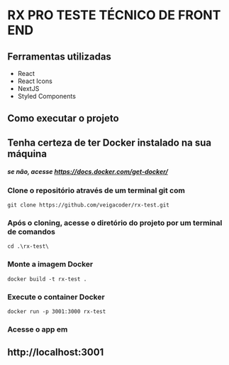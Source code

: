 # RX PRO TESTE TÉCNICO DE FRONT END 
 
## Ferramentas utilizadas 
- React
- React Icons
- NextJS
- Styled Components

## Como executar o projeto

## Tenha certeza de ter Docker instalado na sua máquina
##### se não, acesse https://docs.docker.com/get-docker/


### Clone o repositório através de um terminal git com 
```
git clone https://github.com/veigacoder/rx-test.git
```

### Após o cloning, acesse o diretório do projeto por um terminal de comandos
```
cd .\rx-test\
```

### Monte a imagem Docker
```
docker build -t rx-test .
```

### Execute o container Docker
```
docker run -p 3001:3000 rx-test
```

### Acesse o app em 
## http://localhost:3001